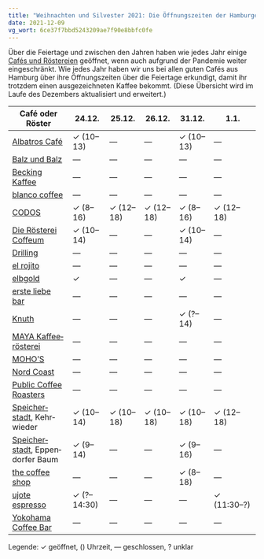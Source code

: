 ```yaml
---
title: "Weihnachten und Silvester 2021: Die Öffnungszeiten der Hamburger Cafés"
date: 2021-12-09
vg_wort: 6ce37f7bbd5243209ae7f90e8bbfc0fe
---
```


Über die Feiertage und zwischen den Jahren haben wie jedes Jahr einige [Cafés und Röstereien](/cafes/) geöffnet, wenn auch aufgrund der Pandemie weiter eingeschränkt. Wie jedes Jahr haben wir uns bei allen guten Cafés aus Hamburg über ihre Öffnungszeiten über die Feiertage erkundigt, damit ihr trotzdem einen ausgezeichneten Kaffee bekommt. (Diese Übersicht wird im Laufe des Dezembers aktualisiert und erweitert.)

| Café oder Röster | 24.12. | 25.12. | 26.12. | 31.12. | 1.1. |
|---|---|---|---|---|---|
| [Albatros Café](/cafes/albatros-cafe/) | ✓ (10–13) | — | — | ✓ (10–13) | — |
| [Balz und Balz](/cafes/balz-und-balz/) | — | — | — | — | — |
| [Becking Kaffee](/cafes/becking-kaffee/) | — | — | — | — | — |
| [blanco coffee](/cafes/blanco-coffee/) | — | — | — | — | — |
| [CODOS](/cafes/codos/) | ✓ (8–16) | ✓ (12–18) | ✓ (12–18) | ✓ (8–16) | ✓ (12–18) |
| [Die Rösterei Coffeum](/cafes/die-roesterei-coffeum/) | ✓ (10–14) | — | — | ✓ (10–14) | — |
| [Drilling](/cafes/drilling/) | — | — | — | — | — |
| [el rojito](/cafes/el-rojito/) | — | — | — | — | — |
| [elbgold](/cafes/elbgold/) | ✓ | — | — | ✓ | — |
| [erste liebe bar](/cafes/erste-liebe-bar/) | — | — | — | — | — |
| [Knuth](/cafes/knuth/) | — | — | — | ✓ (?–14) | — |
| [MAYA Kaffee&shy;rösterei](/cafes/maya-kaffeeroesterei/) | — | — | — | — | — |
| [MOHO’S](/cafes/mohos/) | — | — | — | — | — |
| [Nord Coast](/cafes/nord-coast-coffee-roastery/) | — | — | — | — | — |
| [Public Coffee Roasters](/cafes/public-coffee-roasters/) | — | — | — | — | — |
| [Speicher&shy;stadt](/cafes/speicherstadt-kaffeeroesterei/), Kehr&shy;wieder | ✓ (10–14) | ✓ (10–18) | ✓ (10–18) | ✓ (10–18) | ✓ (12–18) |
| [Speicher&shy;stadt](/cafes/speicherstadt-kaffeeroesterei/), Eppen&shy;dorfer Baum | ✓ (9–14) | — | — | ✓ (9–16) | — |
| [the coffee shop](/cafes/the-coffee-shop/) | — | — | — | ✓ (8–18) | — |
| [ujote espresso](/cafes/ujote-espresso/) | ✓ (?–14:30) | — | — | — | ✓ (11:30–?) |
| [Yokohama Coffee Bar](/cafes/yokohama-coffee-bar/) | — | — | — | — | — |

Legende: ✓ geöffnet, () Uhrzeit, — geschlossen, ? unklar